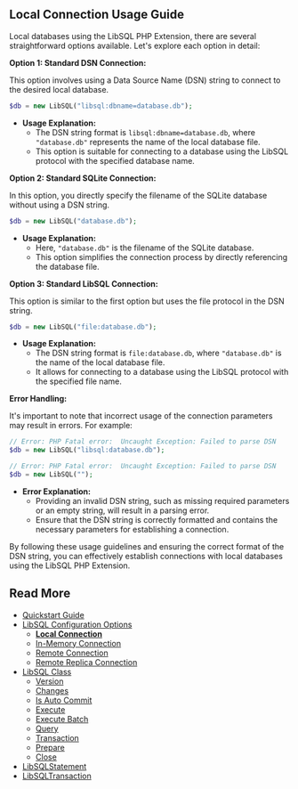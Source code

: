 ## Local Connection Usage Guide

Local databases using the LibSQL PHP Extension, there are several straightforward options available. Let's explore each option in detail:

**Option 1: Standard DSN Connection:**

This option involves using a Data Source Name (DSN) string to connect to the desired local database.

```php
$db = new LibSQL("libsql:dbname=database.db");
```

- **Usage Explanation:**
  - The DSN string format is `libsql:dbname=database.db`, where `"database.db"` represents the name of the local database file.
  - This option is suitable for connecting to a database using the LibSQL protocol with the specified database name.

**Option 2: Standard SQLite Connection:**

In this option, you directly specify the filename of the SQLite database without using a DSN string.

```php
$db = new LibSQL("database.db");
```

- **Usage Explanation:**
  - Here, `"database.db"` is the filename of the SQLite database.
  - This option simplifies the connection process by directly referencing the database file.

**Option 3: Standard LibSQL Connection:**

This option is similar to the first option but uses the file protocol in the DSN string.

```php
$db = new LibSQL("file:database.db");
```

- **Usage Explanation:**
  - The DSN string format is `file:database.db`, where `"database.db"` is the name of the local database file.
  - It allows for connecting to a database using the LibSQL protocol with the specified file name.

**Error Handling:**

It's important to note that incorrect usage of the connection parameters may result in errors. For example:

```php
// Error: PHP Fatal error:  Uncaught Exception: Failed to parse DSN
$db = new LibSQL("libsql:database.db");

// Error: PHP Fatal error:  Uncaught Exception: Failed to parse DSN
$db = new LibSQL("");
```

- **Error Explanation:**
  - Providing an invalid DSN string, such as missing required parameters or an empty string, will result in a parsing error.
  - Ensure that the DSN string is correctly formatted and contains the necessary parameters for establishing a connection.

By following these usage guidelines and ensuring the correct format of the DSN string, you can effectively establish connections with local databases using the LibSQL PHP Extension.

## Read More

- [Quickstart Guide](quick-start.md)
- [LibSQL Configuration Options](000-configuration.md)
    - **[Local Connection](001-local-connection.md)**
    - [In-Memory Connection](002-memory-connection.md)
    - [Remote Connection](003-remote-connection.md)
    - [Remote Replica Connection](004-remote-replica-connection.md)
- [LibSQL Class](005-LibSQL-class.md)
    - [Version](006-version.md)
    - [Changes](007-changes.md)
    - [Is Auto Commit](008-isAutocommit.md)
    - [Execute](009-execute.md)
    - [Execute Batch](010-executeBatch.md)
    - [Query](011-query.md)
    - [Transaction](012-transaction.md)
    - [Prepare](013-prepare.md)
    - [Close](014-close.md)
- [LibSQLStatement](015-LibSQLStatement.md)
- [LibSQLTransaction](016-LibSQLTransaction.md)
